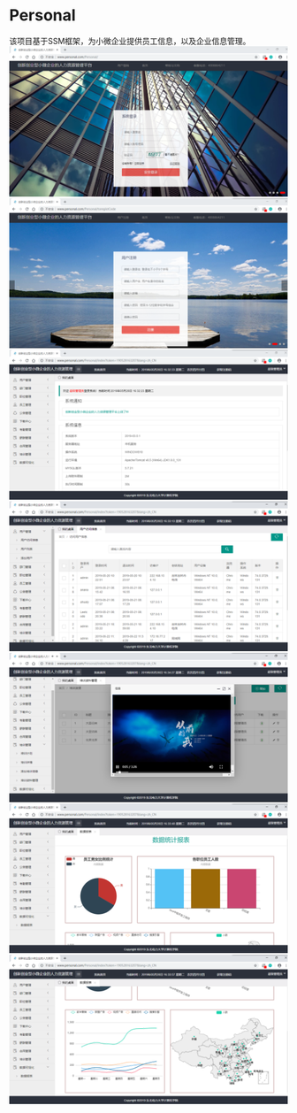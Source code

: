 # Personal
该项目基于SSM框架，为小微企业提供员工信息，以及企业信息管理。
![](images/1.png)
![](images/2.png)
![](images/3.png)
![](images/4.png)
![](images/5.png)
![](images/6.png)
![](images/7.png)
